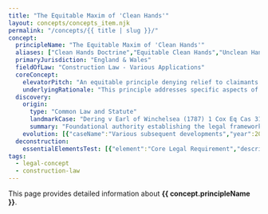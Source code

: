 ```yaml
---
title: "The Equitable Maxim of 'Clean Hands'"
layout: concepts/concepts_item.njk
permalink: "/concepts/{{ title | slug }}/"
concept:
  principleName: "The Equitable Maxim of 'Clean Hands'"
  aliases: ["Clean Hands Doctrine","Equitable Clean Hands","Unclean Hands Defence","Equity and Good Conscience"]
  primaryJurisdiction: "England & Wales"
  fieldOfLaw: "Construction Law - Various Applications"
  coreConcept:
    elevatorPitch: "An equitable principle denying relief to claimants who have acted inequitably in relation to the subject matter of their claim."
    underlyingRationale: "This principle addresses specific aspects of construction law relationships and liabilities, providing structured legal framework for the equitable maxim of 'clean hands' issues."
  discovery:
    origin:
      type: "Common Law and Statute"
      landmarkCase: "Dering v Earl of Winchelsea (1787) 1 Cox Eq Cas 318"
      summary: "Foundational authority establishing the legal framework for the equitable maxim of 'clean hands' in construction and commercial law contexts."
    evolution: [{"caseName":"Various subsequent developments","year":2000,"contribution":"Continued judicial and legislative refinement of the principle's application and scope in modern construction law."}]
  deconstruction:
    essentialElementsTest: [{"element":"Core Legal Requirement","description":"The fundamental requirement that must be established to successfully apply the equitable maxim of 'clean hands' in construction law contexts."},{"element":"Factual Foundation","description":"The specific factual circumstances that must exist to trigger application of this legal principle."},{"element":"Legal Consequence Test","description":"The test for determining when the principle's legal consequences should apply to the particular circumstances."}]
tags: 
  - legal-concept
  - construction-law
---
```


This page provides detailed information about **{{ concept.principleName }}**.
